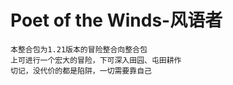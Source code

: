 # **Poet of the Winds-风语者**

    本整合包为1.21版本的冒险整合向整合包
    上可进行一个宏大的冒险，下可深入田园、屯田耕作
    切记，没代价的都是陷阱，一切需要靠自己
